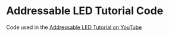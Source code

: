 # Addressable LED Tutorial Code

Code used in the [Addressable LED Tutorial on YouTube](https://www.youtube.com/watch?v=sJc7k6J2xxo)